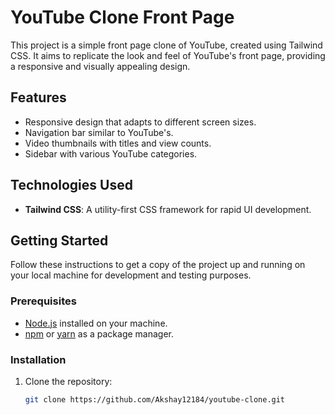 # YouTube Clone Front Page

This project is a simple front page clone of YouTube, created using Tailwind CSS. It aims to replicate the look and feel of YouTube's front page, providing a responsive and visually appealing design.



## Features

- Responsive design that adapts to different screen sizes.
- Navigation bar similar to YouTube's.
- Video thumbnails with titles and view counts.
- Sidebar with various YouTube categories.

## Technologies Used

- **Tailwind CSS**: A utility-first CSS framework for rapid UI development.

## Getting Started

Follow these instructions to get a copy of the project up and running on your local machine for development and testing purposes.

### Prerequisites

- [Node.js](https://nodejs.org/) installed on your machine.
- [npm](https://www.npmjs.com/) or [yarn](https://yarnpkg.com/) as a package manager.

### Installation

1. Clone the repository:
   ```sh
   git clone https://github.com/Akshay12184/youtube-clone.git

